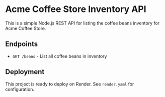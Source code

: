 # Acme Coffee Store Inventory API

This is a simple Node.js REST API for listing the coffee beans inventory for Acme Coffee Store.

## Endpoints
- `GET /beans` - List all coffee beans in inventory

## Deployment
This project is ready to deploy on Render. See `render.yaml` for configuration.

